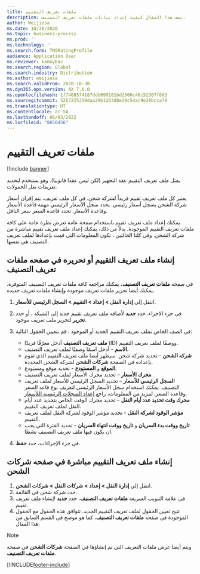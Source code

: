 ```yaml
---
title: ملفات تعريف التقييم
description: يصف هذا المقال كيفية إعداد بيانات ملفات تعريف التصنيف.
author: Weijiesa
ms.date: 10/30/2020
ms.topic: business-process
ms.prod: ''
ms.technology: ''
ms.search.form: TMSRatingProfile
audience: Application User
ms.reviewer: kamaybac
ms.search.region: Global
ms.search.industry: Distribution
ms.author: weijiesa
ms.search.validFrom: 2020-10-30
ms.dyn365.ops.version: AX 7.0.0
ms.openlocfilehash: 1f7408574187ddb099181bd2566c46c52307f603
ms.sourcegitcommit: 52b7225350daa29b1263d8e29c54ac9e20bcca70
ms.translationtype: HT
ms.contentlocale: ar-SA
ms.lasthandoff: 06/03/2022
ms.locfileid: "8850456"
---
```

# <a name="rating-profiles"></a>ملفات تعريف التقييم

[!include [banner](../../includes/banner.md)]

يمثل ملف تعريف التقييم عقد التجهيز (لكن ليس عقدا قانونيا). وهو يستخدم لتحديد تعريفات نقل الحمولات. 

يعتبر كل ملف تعريف تقييم فريداً لشركة شحن. في كل ملف تعريف، يتم إقران أسعار شركة الشحن بسجل أسعار رئيسي. يحدد سجل الأسعار الرئيسي مهمة قاعدة الأسعار وقاعدة الأسعار. تحدد قاعدة السعر سعر الناقل.

يمكنك إعداد ملف تعريف تقييم باستخدام صفحة عامة تعرض نظرة عامة على كافة ملفات تعريف التقييم الموجودة. بدلاً من ذلك، يمكنك إعداد ملف تعريف تقييم مباشرة من شركة الشحن. وفي كلتا الحالتين ، تكون المعلومات التي قمت بإعدادها لملف تعريف التصنيف هي نفسها.

## <a name="create-or-edit-a-rating-profile-on-the-rating-profiles-page"></a>إنشاء ملف تعريف التقييم أو تحريره في صفحه ملفات تعريف التصنيف

في صفحه **ملفات تعريف التصنيف**، يمكنك مراجعه كافة ملفات تعريف التصنيف المتوفرة. يمكنك أيضا تحرير ملفات تعريف موجودة وإنشاء ملفات تعريف جديده.

1. انتقل إلى **إدارة النقل \> إعداد \> التقييم‬ \> السجل الرئيسي للأسعار**.
1. في جزء الاجراء، حدد **جديد** لأضافه ملف تعريف تقييم جديد إلى الشبكة ، أو حدد **تحرير** لتحرير ملف تعريف موجود.
1. في الصف الخاص بملف تعريف التقييم الجديد أو الموجود ، قم بتعيين الحقول التالية:

    - **ملف تعريف التصنيف** أدخل معرّفًا فريدًا (ID) ووصفًا لملف تعريف التقييم.
    - **الاسم** - أدخل اسمًا وصفيًا لملف تعريف التصنيف.
    - **شركه الشحن** - تحديد شركه شحن. سيظهر أيضا ملف تعريف التقييم الذي تقوم بإعداده في الصفحة **شركات الشحن** لشركه الشحن المحددة.
    - **الموقع** و **المستودع** - تحديد موقع ومستودع.
    - **محرك الأسعار** – تحديد محرك الأسعار لملف تعريف التصنيف.
    - **السجل الرئيسي للأسعار** – تحديد السجل الرئيسي للأسعار لملف تعريف التصنيف. يمكنك استخدام سجل الأسعار الرئيسي لتعريف نوع قاعد السعر وقاعدة السعر. لمزيد من المعلومات، راجع [إعداد السجلات الرئيسية اللأسعار‬‬‬‬](set-up-rate-masters.md).
    - **محرك وقت تحديد عدد أيام النقل** – تحديد محرك الوقت الخاص بتحديد عدد أيام النقل لملف تعريف التقييم.
    - **مؤشر الوقود لشركة النقل** - تحديد مؤشر الوقود لشركة النقل لملف تعريف التقييم.
    - **تاريخ ووقت بدء السريان** و **تاريخ ووقت انتهاء السريان** - تحديد الفترة التي يجب ان يكون فيها ملف تعريف التصنيف نشطا.

1. في جزء الإجراءات، حدد **حفظ**.

## <a name="create-a-rating-profile-directly-on-the-shipping-carriers-page"></a>إنشاء ملف تعريف التقييم مباشرة في صفحه شركات الشحن

1. انتقل إلى **إدارة النقل \> إعداد \> شركات النقل‬‬ \> شركات الشحن‬‬**.
1. حدد شركة شحن في القائمة.
1. في علامة التبويب السريعة **ملفات تعريف التصنيف**، حدد **جديد** لإنشاء ملف تعريف تقييم.
1. تتيح تعيين الحقول لملف تعريف التقييم الجديد. تتوافق هذه الحقول مع الحقول الموجودة في صفحه **ملفات تعريف التصنيف**، كما هو موضح في القسم السابق من هذا المقال.

> [!NOTE]
> ويتم أيضا عرض ملفات التعريف التي تم إنشاؤها في الصفحة **شركات الشحن** في صفحه **ملفات تعريف التصنيف**.


[!INCLUDE[footer-include](../../../includes/footer-banner.md)]